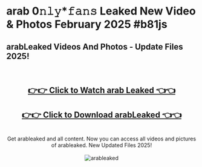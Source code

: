 # arab 0𝚗𝚕𝚢*𝚏𝚊𝚗𝚜 Leaked New Video & Photos February 2025 #b81js

<h2>arabLeaked Videos And Photos - Update Files 2025!</h2>
<br>
<div align="center">
<h2><a href="https://mediaupload.pro?title=arab&ref=11F" rel="nofollow">👉👉 Click to Watch arab Leaked 👈👈</a></h2>
<h2><a href="https://mediaupload.pro?title=arab&ref=11F" rel="nofollow">👉👉 Click to Download arabLeaked 👈👈</a></h2>
<br>
Get arableaked and all content. Now you can access all videos and pictures of arableaked. New Updated Files 2025!
<br>
<br>
<a href="https://mediaupload.pro?title=arab&ref=11F" rel="nofollow" data-target="animated-image.originalLink"><img src="https://i.ibb.co/Gkj2r4b/banner.png" alt="arableaked" style="max-width: 100%; display: inline-block;" data-target="animated-image.originalImage"></a>
</div>
<br>

